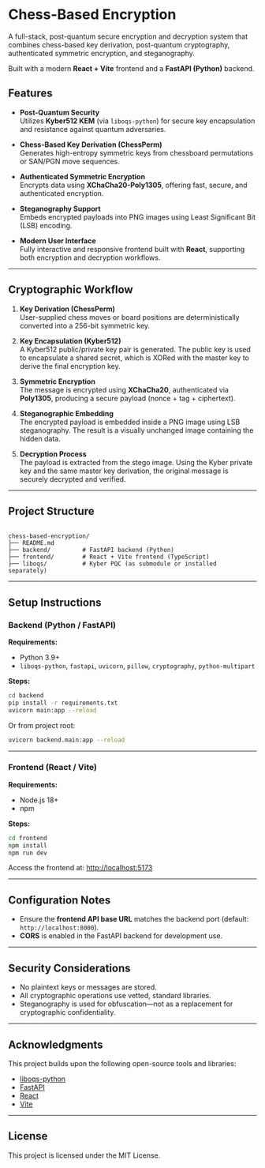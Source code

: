 


# Chess-Based Encryption

A full-stack, post-quantum secure encryption and decryption system that combines chess-based key derivation, post-quantum cryptography, authenticated symmetric encryption, and steganography.

Built with a modern **React + Vite** frontend and a **FastAPI (Python)** backend.



## Features

- **Post-Quantum Security**  
  Utilizes **Kyber512 KEM** (via `liboqs-python`) for secure key encapsulation and resistance against quantum adversaries.

- **Chess-Based Key Derivation (ChessPerm)**  
  Generates high-entropy symmetric keys from chessboard permutations or SAN/PGN move sequences.

- **Authenticated Symmetric Encryption**  
  Encrypts data using **XChaCha20-Poly1305**, offering fast, secure, and authenticated encryption.

- **Steganography Support**  
  Embeds encrypted payloads into PNG images using Least Significant Bit (LSB) encoding.

- **Modern User Interface**  
  Fully interactive and responsive frontend built with **React**, supporting both encryption and decryption workflows.

---

## Cryptographic Workflow

1. **Key Derivation (ChessPerm)**  
   User-supplied chess moves or board positions are deterministically converted into a 256-bit symmetric key.

2. **Key Encapsulation (Kyber512)**  
   A Kyber512 public/private key pair is generated. The public key is used to encapsulate a shared secret, which is XORed with the master key to derive the final encryption key.

3. **Symmetric Encryption**  
   The message is encrypted using **XChaCha20**, authenticated via **Poly1305**, producing a secure payload (nonce + tag + ciphertext).

4. **Steganographic Embedding**  
   The encrypted payload is embedded inside a PNG image using LSB steganography. The result is a visually unchanged image containing the hidden data.

5. **Decryption Process**  
   The payload is extracted from the stego image. Using the Kyber private key and the same master key derivation, the original message is securely decrypted and verified.

---

## Project Structure

```

chess-based-encryption/
├── README.md
├── backend/         # FastAPI backend (Python)
├── frontend/        # React + Vite frontend (TypeScript)
├── liboqs/          # Kyber PQC (as submodule or installed separately)

````

---

## Setup Instructions

### Backend (Python / FastAPI)

**Requirements:**
- Python 3.9+
- `liboqs-python`, `fastapi`, `uvicorn`, `pillow`, `cryptography`, `python-multipart`

**Steps:**
```bash
cd backend
pip install -r requirements.txt
uvicorn main:app --reload
````

Or from project root:

```bash
uvicorn backend.main:app --reload
```

---

### Frontend (React / Vite)

**Requirements:**

* Node.js 18+
* npm

**Steps:**

```bash
cd frontend
npm install
npm run dev
```

Access the frontend at:
[http://localhost:5173](http://localhost:5173)

---

## Configuration Notes

* Ensure the **frontend API base URL** matches the backend port (default: `http://localhost:8000`).
* **CORS** is enabled in the FastAPI backend for development use.

---

## Security Considerations

* No plaintext keys or messages are stored.
* All cryptographic operations use vetted, standard libraries.
* Steganography is used for obfuscation—not as a replacement for cryptographic confidentiality.

---

## Acknowledgments

This project builds upon the following open-source tools and libraries:

* [liboqs-python](https://github.com/open-quantum-safe/liboqs-python)
* [FastAPI](https://fastapi.tiangolo.com/)
* [React](https://reactjs.org/)
* [Vite](https://vitejs.dev/)

---

## License

This project is licensed under the MIT License.



